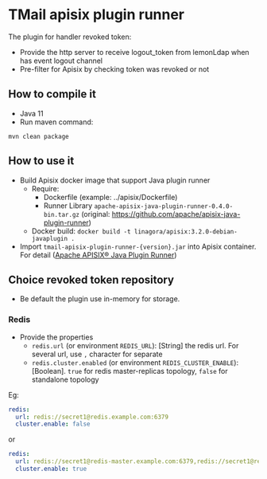 # TMail apisix plugin runner 

The plugin for handler revoked token:
- Provide the http server to receive logout_token from lemonLdap when has event logout channel
- Pre-filter for Apisix by checking token was revoked or not

## How to compile it 

- Java 11
- Run maven command:
```
mvn clean package
```

## How to use it
- Build Apisix docker image that support Java plugin runner
    - Require: 
      - Dockerfile (example: ../apisix/Dockerfile)
      - Runner Library `apache-apisix-java-plugin-runner-0.4.0-bin.tar.gz` (original: https://github.com/apache/apisix-java-plugin-runner)
    - Docker build: `docker build -t linagora/apisix:3.2.0-debian-javaplugin .`
- Import `tmail-apisix-plugin-runner-{version}.jar` into Apisix container. For detail ([Apache APISIX® Java Plugin Runner](https://apisix.apache.org/docs/java-plugin-runner/how-it-works/))

## Choice revoked token repository
- Be default the plugin use in-memory for storage. 
### Redis
- Provide the properties
    - `redis.url` (or environment `REDIS_URL`): [String] the redis url. For several url, use `,` character for separate
    - `redis.cluster.enabled` (or environment `REDIS_CLUSTER_ENABLE`): [Boolean]. `true` for redis master-replicas topology, 
    `false` for standalone topology

Eg: 
```yaml
redis:
  url: redis://secret1@redis.example.com:6379
  cluster.enable: false 
```
or
```yaml
redis:
  url: redis://secret1@redis-master.example.com:6379,redis://secret1@redis-replica1.example.com:6379
  cluster.enable: true 
```
